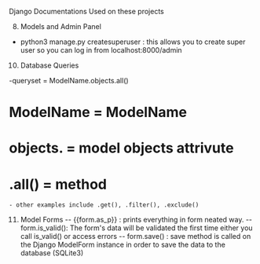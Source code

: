 Django Documentations Used on these projects

08) Models and Admin Panel

- python3 manage.py createsuperuser : 
    this allows you to create super user so you can log in from localhost:8000/admin

10) Database Queries

-queryset = ModelName.objects.all()

# ModelName = ModelName
# objects. = model objects attrivute
# .all() = method 
    - other examples include .get(), .filter(), .exclude()

11) Model Forms
 -- {{form.as_p}} : prints everything in form neated way.
 -- form.is_valid(): The form's data will be validated the first time either you call is_valid() or access errors
 -- form.save() : save method is called on the Django ModelForm instance in order to save the data to the database (SQLite3)


